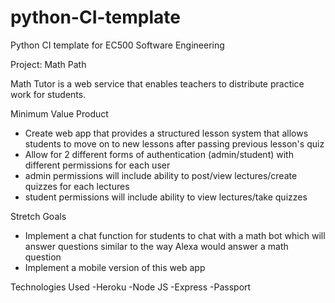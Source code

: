 # python-CI-template
Python CI template for EC500 Software Engineering

Project: Math Path 

Math Tutor is a web service that enables teachers to distribute
practice work for students. 


Minimum Value Product
- Create web app that provides a structured lesson system that allows students
  to move on to new lessons after passing previous lesson's quiz
- Allow for 2 different forms of authentication (admin/student) with different
  permissions for each user
- admin permissions will include ability to post/view lectures/create quizzes for
  each lectures
- student permissions will include ability to view lectures/take quizzes


Stretch Goals
- Implement a chat function for students to chat with a math bot which will answer
  questions similar to the way Alexa would answer a math question
- Implement a mobile version of this web app


Technologies Used
-Heroku
-Node JS
-Express
-Passport
